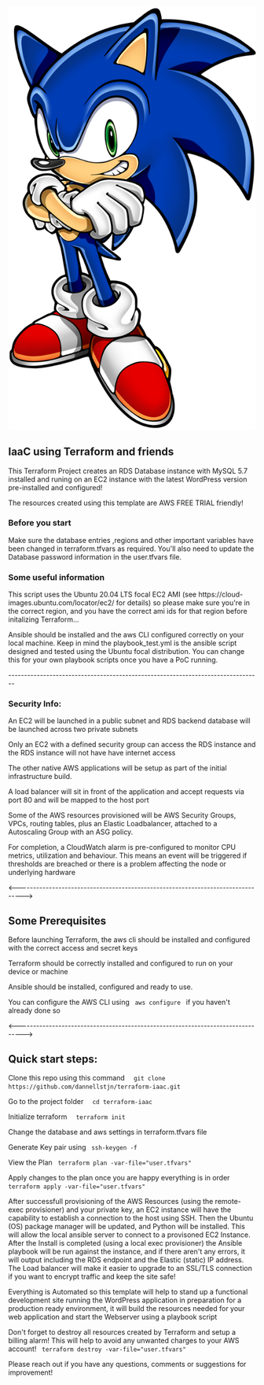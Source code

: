 <img src= "sonic.png" />

<h2>IaaC using Terraform and friends</h2>
<p>
This Terraform Project creates an RDS Database instance with MySQL 5.7 installed and runing on an EC2 instance with the latest WordPress version pre-installed and configured!</h3>
 
 <p>
 The resources created using this template are AWS FREE TRIAL friendly!</p> 
 
<h3>Before you start</h3>
 <p>Make sure the database entries ,regions and other important variables have been changed in terraform.tfvars as required.
 You'll also need to update the Database password information in the user.tfvars file.</p>

<h3>
Some useful information
</h3>

<p>This script uses the Ubuntu 20.04 LTS focal EC2 AMI (see https://cloud-images.ubuntu.com/locator/ec2/ for details) so please make sure you're in the correct region, and you have the correct ami ids for that region before initalizing Terraform...

Ansible should be installed and the aws CLI configured correctly on your local machine. 
Keep in mind the playbook_test.yml is the ansible script designed and tested using the Ubuntu focal distribution. You can change this for your own playbook scripts once you have a PoC running.

</p>
  --------------------------------------------------------------------------------
 <h3> Security Info: </h3>
<p> An EC2 will be launched in a public subnet and RDS backend database will be launched across two private subnets </p>
<p> Only an EC2 with a defined security group can access the RDS instance and the RDS instance will not have have internet access </p>
<p> The other native AWS applications will be setup as part of the initial infrastructure build.
<p> A load balancer will sit in front of the application and accept requests via port 80 and will be mapped to the host port</p> 

<p>Some of the AWS resources provisioned will be AWS Security Groups, VPCs, routing tables, plus an Elastic Loadbalancer, attached to a Autoscaling Group with an ASG policy. 

For completion,  a CloudWatch alarm is pre-configured to monitor CPU metrics, utilization and behaviour. This means an event will be triggered if thresholds are breached or there is a problem affecting the node or underlying hardware</p>


<-------------------------------------------------------------------------------->

<h2> Some Prerequisites </h2>
<p> Before launching Terraform, the aws cli should be installed and configured with the correct access and secret keys </p>
<p> Terraform should be correctly installed and configured to run on your device or machine </p>
<p> Ansible should be installed, configured and ready to use.
<p> You can configure the AWS CLI using <code> aws configure </code> if you haven't already done so </p>

<-------------------------------------------------------------------------------->

<h2> Quick start steps: </h2>

 <p>Clone this repo using this command <code>  git clone https://github.com/dannellstjn/terraform-iaac.git</code></p>
 <p> Go to the project folder         <code>  cd terraform-iaac </code></p>
 <p>Initialize terraform          <code>  terraform init</code></p>
 <p>Change the database and aws settings in terraform.tfvars file </p>
 <p>Generate Key pair using        <code> ssh-keygen -f <mykey-pair>  </code></p>
 <p>View the Plan               <code> terraform plan -var-file="user.tfvars"  </code></p>
 <p>Apply changes to the plan once you are happy everything is in order           <code> terraform apply -var-file="user.tfvars" </code></p>
 
 <p> After successfull provisioning of the AWS Resources (using the remote-exec provisioner) and your private key, an EC2 instance will have the capability to establish a connection to the host using SSH. Then the Ubuntu (OS) package manager will be updated, and Python will be installed. This will allow the local ansible server to connect to a provisoned EC2 Instance. After the Install is completed (using a local exec provisioner) the Ansible playbook will be run against the instance, and if there aren't any errors, it will output including the RDS endpoint and the Elastic (static) IP address. The Load balancer will make it easier to upgrade to an SSL/TLS connection if you want to encrypt traffic and keep the site safe! </p>

 <p> Everything is Automated so this template will help to stand up a functional development site running the WordPress application in preparation for a production ready environment, it will build the resources needed for your web application and start the Webserver using a playbook script </p>

 <p>Don't forget to destroy all resources created by Terraform and setup a billing alarm! This will help to avoid any unwanted charges to your AWS account! <code> terraform destroy -var-file="user.tfvars" </code></p>

<p>Please reach out if you have any questions, comments or suggestions for improvement!</p>



